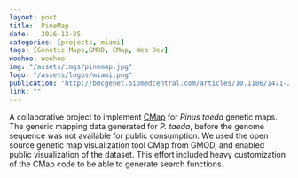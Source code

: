 ```yaml
---
layout: post
title:  PineMap
date:   2016-12-25
categories: [projects, miami]
tags: [Genetic Maps,GMOD, CMap, Web Dev]
woohoo: woohoo
img: "/assets/imgs/pinemap.jpg"
logo: "/assets/logos/miami.png"
publication: "http://bmcgenet.biomedcentral.com/articles/10.1186/1471-2156-12-17"
link: ""
---
```


A collaborative project to implement <a href="http://gmod.org/wiki/CMap">CMap</a> for <i>Pinus taeda</i> genetic maps.
The generic mapping data generated for <i>P. taeda</i>, before the genome sequence was not available for public consumption.
We used the open source genetic map visualization tool CMap from GMOD, and enabled public visualization of the dataset.
This effort included heavy customization of the CMap code to be able to generate search functions.
